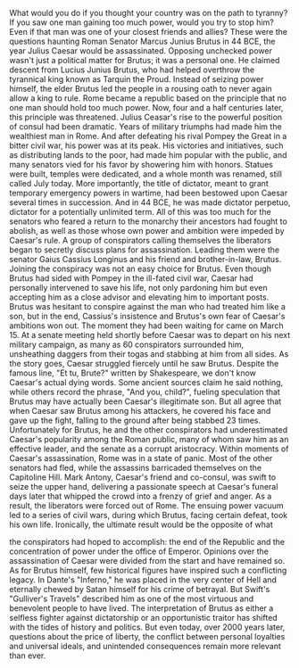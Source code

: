 
What would you do if you thought 
your country was on the path to tyranny?
If you saw one man gaining too much power,
would you try to stop him?
Even if that man was
one of your closest friends and allies?
These were the questions haunting
Roman Senator Marcus Junius Brutus in 44 BCE,
the year Julius Caesar 
would be assassinated.
Opposing unchecked power 
wasn&#39;t just a political matter for Brutus;
it was a personal one.
He claimed descent
from Lucius Junius Brutus,
who had helped overthrow the tyrannical
king known as Tarquin the Proud.
Instead of seizing power himself,
the elder Brutus
led the people in a rousing oath
to never again allow a king to rule.
Rome became a republic
based on the principle that no one man
should hold too much power.
Now, four and a half centuries later,
this principle was threatened.
Julius Ceasar&#39;s rise 
to the powerful position of consul
had been dramatic.
Years of military triumphs 
had made him the wealthiest man in Rome.
And after defeating his rival
Pompey the Great in a bitter civil war,
his power was at its peak.
His victories and initiatives, 
such as distributing lands to the poor,
had made him popular with the public,
and many senators vied for his favor 
by showering him with honors.
Statues were built, 
temples were dedicated,
and a whole month was renamed,
still called July today.
More importantly, the title of dictator,
meant to grant
temporary emergency powers in wartime,
had been bestowed upon Caesar 
several times in succession.
And in 44 BCE, 
he was made dictator perpetuo,
dictator for a potentially unlimited term.
All of this was too much for the senators
who feared a return to the monarchy
their ancestors had fought to abolish,
as well as those whose 
own power and ambition
were impeded by Caesar&#39;s rule.
A group of conspirators 
calling themselves the liberators
began to secretly discuss
plans for assassination.
Leading them were
the senator Gaius Cassius Longinus
and his friend and brother-in-law, Brutus.
Joining the conspiracy was not 
an easy choice for Brutus.
Even though Brutus had sided with Pompey 
in the ill-fated civil war,
Caesar had personally intervened 
to save his life,
not only pardoning him
but even accepting him as a close advisor
and elevating him to important posts.
Brutus was hesitant to conspire against
the man who had treated him like a son,
but in the end,
Cassius&#39;s insistence and Brutus&#39;s own fear
of Caesar&#39;s ambitions won out.
The moment they had been waiting for
came on March 15.
At a senate meeting
held shortly before Caesar was to depart
on his next military campaign,
as many as 60 conspirators surrounded him,
unsheathing daggers from their togas
and stabbing at him from all sides.
As the story goes,
Caesar struggled fiercely
until he saw Brutus.
Despite the famous line, &quot;Et tu, Brute?&quot; 
written by Shakespeare,
we don&#39;t know Caesar&#39;s actual dying words.
Some ancient sources claim
he said nothing,
while others record the phrase, 
&quot;And you, child?&quot;,
fueling speculation that Brutus may have
actually been Caesar&#39;s illegitimate son.
But all agree that when 
Caesar saw Brutus among his attackers,
he covered his face and gave up the fight,
falling to the ground 
after being stabbed 23 times.
Unfortunately for Brutus,
he and the other conspirators 
had underestimated Caesar&#39;s popularity
among the Roman public,
many of whom saw 
him as an effective leader,
and the senate as a corrupt aristocracy.
Within moments of Caesar&#39;s assassination,
Rome was in a state of panic.
Most of the other senators had fled,
while the assassins barricaded themselves
on the Capitoline Hill.
Mark Antony, 
Caesar&#39;s friend and co-consul,
was swift to seize the upper hand,
delivering a passionate speech 
at Caesar&#39;s funeral days later
that whipped the crowd into a frenzy 
of grief and anger.
As a result, the liberators 
were forced out of Rome.
The ensuing power vacuum 
led to a series of civil wars,
during which Brutus, 
facing certain defeat, took his own life.
Ironically, the ultimate result
would be the opposite of what

the conspirators had hoped to accomplish:
the end of the Republic
and the concentration of power 
under the office of Emperor.
Opinions over the assassination of Caesar 
were divided from the start
and have remained so.
As for Brutus himself,
few historical figures have inspired 
such a conflicting legacy.
In Dante&#39;s &quot;Inferno,&quot; he was placed 
in the very center of Hell
and eternally chewed by Satan himself
for his crime of betrayal.
But Swift&#39;s &quot;Gulliver&#39;s Travels&quot;
described him as one of the most
virtuous and benevolent people to have lived.
The interpretation of Brutus as either
a selfless fighter against dictatorship
or an opportunistic traitor
has shifted with the tides 
of history and politics.
But even today, over 2000 years later,
questions about the price of liberty,
the conflict between 
personal loyalties and universal ideals,
and unintended consequences
remain more relevant than ever.

